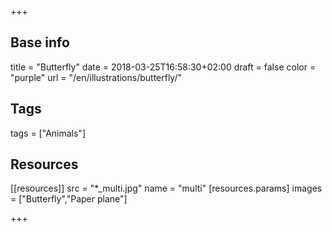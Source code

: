 +++

## Base info
title = "Butterfly"
date = 2018-03-25T16:58:30+02:00
draft = false
color = "purple"
url = "/en/illustrations/butterfly/"

## Tags
tags = ["Animals"]

## Resources
[[resources]]
  src = "*_multi.jpg"
  name = "multi"
 [resources.params]
    images = ["Butterfly","Paper plane"]

+++

